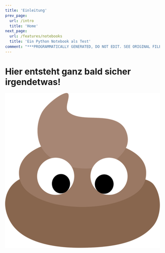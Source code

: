 ```yaml
---
title: 'Einleitung'
prev_page:
  url: /intro
  title: 'Home'
next_page:
  url: /features/notebooks
  title: 'Ein Python Notebook als Test'
comment: "***PROGRAMMATICALLY GENERATED, DO NOT EDIT. SEE ORIGINAL FILES IN /content***"
---
```

# Hier entsteht ganz bald sicher irgendetwas!

<img src="images/empty_page.png" class="left">